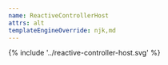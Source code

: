 ```yaml
---
name: ReactiveControllerHost
attrs: alt
templateEngineOverride: njk,md
---
```


{% include '../reactive-controller-host.svg' %}
